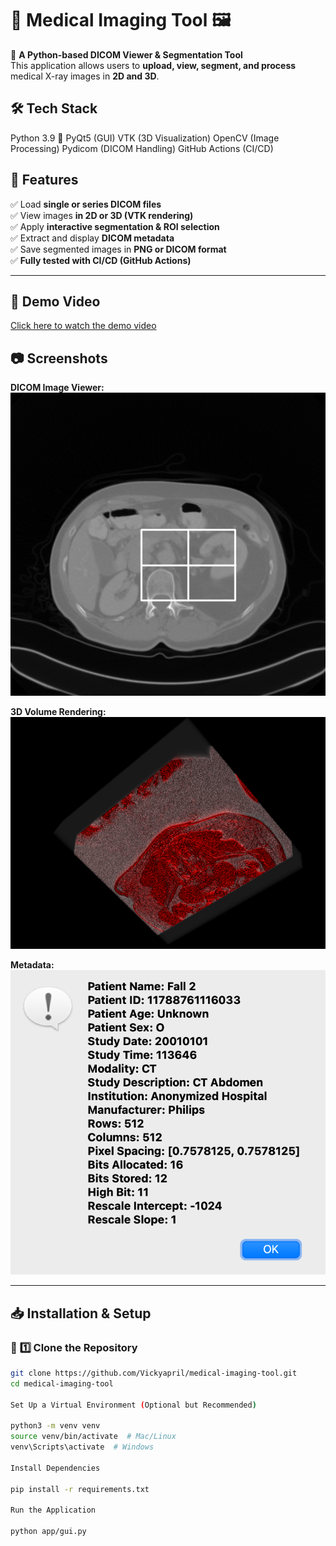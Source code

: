 # 🏥 Medical Imaging Tool 🖼️

🚀 **A Python-based DICOM Viewer & Segmentation Tool**  
This application allows users to **upload, view, segment, and process** medical X-ray images in **2D and 3D**.  

## 🛠️ Tech Stack
Python 3.9 🐍
PyQt5 (GUI)
VTK (3D Visualization)
OpenCV (Image Processing)
Pydicom (DICOM Handling)
GitHub Actions (CI/CD)


## 🌟 Features  
✅ Load **single or series DICOM files**  
✅ View images **in 2D or 3D (VTK rendering)**  
✅ Apply **interactive segmentation & ROI selection**  
✅ Extract and display **DICOM metadata**  
✅ Save segmented images in **PNG or DICOM format**  
✅ **Fully tested with CI/CD (GitHub Actions)**  

---

## 🎥 Demo Video  
[Click here to watch the demo video](https://github.com/Vickyapril/medical-imaging-tool/blob/main/docs/demo.mp4?raw=true)

## 📷 **Screenshots**
**DICOM Image Viewer:**  
![Viewer Screenshot](docs/viewer.png)

**3D Volume Rendering:**  
![3D Rendering](docs/3d_view.png)

**Metadata:**  
![MetaData](docs/metadata.png)


---

## 📥 **Installation & Setup**
### 🔹 **1️⃣ Clone the Repository**  
```bash
git clone https://github.com/Vickyapril/medical-imaging-tool.git
cd medical-imaging-tool

Set Up a Virtual Environment (Optional but Recommended)

python3 -m venv venv
source venv/bin/activate  # Mac/Linux
venv\Scripts\activate  # Windows

Install Dependencies

pip install -r requirements.txt

Run the Application

python app/gui.py


